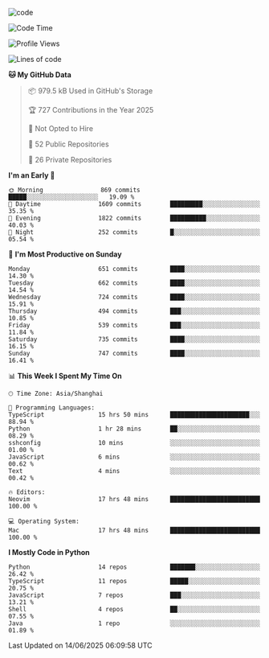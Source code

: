
<!--
**liuyaanng/liuyaanng** is a ✨ _special_ ✨ repository because its `README.md` (this file) appears on your GitHub profile.

Here are some ideas to get you started:

- 🔭 I’m currently working on ...
- 🌱 I’m currently learning ...
- 👯 I’m looking to collaborate on ...
- 🤔 I’m looking for help with ...
- 💬 Ask me about ...
- 📫 How to reach me: ...
- 😄 Pronouns: ...
- ⚡ Fun fact: ...
-->


![code](https://cdn.jsdelivr.net/gh/liuyaanng/liuyaanng@1.0/code.gif) 

<!--START_SECTION:waka-->
![Code Time](http://img.shields.io/badge/Code%20Time-1%2C592%20hrs%2016%20mins-blue)

![Profile Views](http://img.shields.io/badge/Profile%20Views-0-blue)

![Lines of code](https://img.shields.io/badge/From%20Hello%20World%20I%27ve%20Written-25.8%20million%20lines%20of%20code-blue)

**🐱 My GitHub Data** 

> 📦 979.5 kB Used in GitHub's Storage 
 > 
> 🏆 727 Contributions in the Year 2025
 > 
> 🚫 Not Opted to Hire
 > 
> 📜 52 Public Repositories 
 > 
> 🔑 26 Private Repositories 
 > 
**I'm an Early 🐤** 

```text
🌞 Morning                869 commits         █████░░░░░░░░░░░░░░░░░░░░   19.09 % 
🌆 Daytime                1609 commits        █████████░░░░░░░░░░░░░░░░   35.35 % 
🌃 Evening                1822 commits        ██████████░░░░░░░░░░░░░░░   40.03 % 
🌙 Night                  252 commits         █░░░░░░░░░░░░░░░░░░░░░░░░   05.54 % 
```
📅 **I'm Most Productive on Sunday** 

```text
Monday                   651 commits         ████░░░░░░░░░░░░░░░░░░░░░   14.30 % 
Tuesday                  662 commits         ████░░░░░░░░░░░░░░░░░░░░░   14.54 % 
Wednesday                724 commits         ████░░░░░░░░░░░░░░░░░░░░░   15.91 % 
Thursday                 494 commits         ███░░░░░░░░░░░░░░░░░░░░░░   10.85 % 
Friday                   539 commits         ███░░░░░░░░░░░░░░░░░░░░░░   11.84 % 
Saturday                 735 commits         ████░░░░░░░░░░░░░░░░░░░░░   16.15 % 
Sunday                   747 commits         ████░░░░░░░░░░░░░░░░░░░░░   16.41 % 
```


📊 **This Week I Spent My Time On** 

```text
🕑︎ Time Zone: Asia/Shanghai

💬 Programming Languages: 
TypeScript               15 hrs 50 mins      ██████████████████████░░░   88.94 % 
Python                   1 hr 28 mins        ██░░░░░░░░░░░░░░░░░░░░░░░   08.29 % 
sshconfig                10 mins             ░░░░░░░░░░░░░░░░░░░░░░░░░   01.00 % 
JavaScript               6 mins              ░░░░░░░░░░░░░░░░░░░░░░░░░   00.62 % 
Text                     4 mins              ░░░░░░░░░░░░░░░░░░░░░░░░░   00.42 % 

🔥 Editors: 
Neovim                   17 hrs 48 mins      █████████████████████████   100.00 % 

💻 Operating System: 
Mac                      17 hrs 48 mins      █████████████████████████   100.00 % 
```

**I Mostly Code in Python** 

```text
Python                   14 repos            ███████░░░░░░░░░░░░░░░░░░   26.42 % 
TypeScript               11 repos            █████░░░░░░░░░░░░░░░░░░░░   20.75 % 
JavaScript               7 repos             ███░░░░░░░░░░░░░░░░░░░░░░   13.21 % 
Shell                    4 repos             ██░░░░░░░░░░░░░░░░░░░░░░░   07.55 % 
Java                     1 repo              ░░░░░░░░░░░░░░░░░░░░░░░░░   01.89 % 
```




 Last Updated on 14/06/2025 06:09:58 UTC
<!--END_SECTION:waka-->
